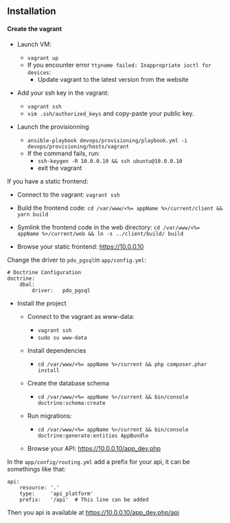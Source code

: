 ## Installation

#### Create the vagrant
- Launch VM:
  - `vagrant up`
  - If you encounter error `ttyname failed: Inappropriate ioctl for devices`:
    - Update vagrant to the latest version from the website

- Add your ssh key in the vagrant:
  - `vagrant ssh`
  - `vim .ssh/authorized_keys` and copy-paste your public key.

- Launch the provisionning
  - `ansible-playbook devops/provisioning/playbook.yml -i devops/provisioning/hosts/vagrant`
  - If the command fails, run:
    - `ssh-keygen -R 10.0.0.10 && ssh ubuntu@10.0.0.10`
    - exit the vagrant


If you have a static frontend:
  - Connect to the vagrant: `vagrant ssh`

  - Build the frontend code: `cd /var/www/<%= appName %>/current/client && yarn build`

  - Symlink the frontend code in the web directory: `cd /var/www/<%= appName %>/current/web && ln -s ../client/build/ build`

  - Browse your static frontend: https://10.0.0.10


Change the driver to `pdo_pgsql`in `app/config.yml`:
```
# Doctrine Configuration
doctrine:
    dbal:
        driver:   pdo_pgsql
```

- Install the project

  - Connect to the vagrant as www-data:
    - `vagrant ssh`
    - `sudo su www-data`

  - Install dependencies
    - `cd /var/www/<%= appName %>/current && php composer.phar install`

  - Create the database schema
    - `cd /var/www/<%= appName %>/current && bin/console doctrine:schema:create`

  - Run migrations:
    - `cd /var/www/<%= appName %>/current && bin/console doctrine:generate:entities AppBundle`


  - Browse your API: https://10.0.0.10/app_dev.php

In the `app/config/routing.yml` add a prefix for your api, it can be somethings like that:

```
api:
    resource: '.'
    type:     'api_platform'
    prefix:   '/api'  # This line can be added
```
Then you api is available at https://10.0.0.10/app_dev.php/api


